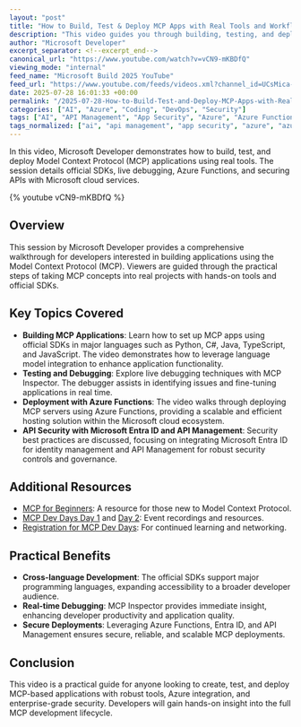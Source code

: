 ```yaml
---
layout: "post"
title: "How to Build, Test & Deploy MCP Apps with Real Tools and Workflows"
description: "This video guides you through building, testing, and deploying Model Context Protocol (MCP) applications using real-world tools and workflows. It covers the use of official SDKs across multiple languages, live debugging, deployment with Azure Functions, and securing APIs with Microsoft Entra ID and API Management."
author: "Microsoft Developer"
excerpt_separator: <!--excerpt_end-->
canonical_url: "https://www.youtube.com/watch?v=vCN9-mKBDfQ"
viewing_mode: "internal"
feed_name: "Microsoft Build 2025 YouTube"
feed_url: "https://www.youtube.com/feeds/videos.xml?channel_id=UCsMica-v34Irf9KVTh6xx-g"
date: 2025-07-28 16:01:33 +00:00
permalink: "/2025-07-28-How-to-Build-Test-and-Deploy-MCP-Apps-with-Real-Tools-and-Workflows.html"
categories: ["AI", "Azure", "Coding", "DevOps", "Security"]
tags: ["AI", "API Management", "App Security", "Azure", "Azure Functions", "C#", "Coding", "Deployment", "DevOps", "Java", "JavaScript", "Live Debugging", "MCP", "MCP Inspector", "Microsoft Entra ID", "Python", "SDK", "Security", "TypeScript", "Videos"]
tags_normalized: ["ai", "api management", "app security", "azure", "azure functions", "csharp", "coding", "deployment", "devops", "java", "javascript", "live debugging", "mcp", "mcp inspector", "microsoft entra id", "python", "sdk", "security", "typescript", "videos"]
---
```


In this video, Microsoft Developer demonstrates how to build, test, and deploy Model Context Protocol (MCP) applications using real tools. The session details official SDKs, live debugging, Azure Functions, and securing APIs with Microsoft cloud services.<!--excerpt_end-->

{% youtube vCN9-mKBDfQ %}

## Overview

This session by Microsoft Developer provides a comprehensive walkthrough for developers interested in building applications using the Model Context Protocol (MCP). Viewers are guided through the practical steps of taking MCP concepts into real projects with hands-on tools and official SDKs.

## Key Topics Covered

- **Building MCP Applications**: Learn how to set up MCP apps using official SDKs in major languages such as Python, C#, Java, TypeScript, and JavaScript. The video demonstrates how to leverage language model integration to enhance application functionality.
- **Testing and Debugging**: Explore live debugging techniques with MCP Inspector. The debugger assists in identifying issues and fine-tuning applications in real time.
- **Deployment with Azure Functions**: The video walks through deploying MCP servers using Azure Functions, providing a scalable and efficient hosting solution within the Microsoft cloud ecosystem.
- **API Security with Microsoft Entra ID and API Management**: Security best practices are discussed, focusing on integrating Microsoft Entra ID for identity management and API Management for robust security controls and governance.

## Additional Resources

- [MCP for Beginners](https://aka.ms/MCP-for-Beginners): A resource for those new to Model Context Protocol.
- [MCP Dev Days Day 1](https://aka.ms/MCPDevDays-Day1) and [Day 2](https://aka.ms/MCPDevDays-Day2): Event recordings and resources.
- [Registration for MCP Dev Days](https://aka.ms/mcpdevdays): For continued learning and networking.

## Practical Benefits

- **Cross-language Development**: The official SDKs support major programming languages, expanding accessibility to a broader developer audience.
- **Real-time Debugging**: MCP Inspector provides immediate insight, enhancing developer productivity and application quality.
- **Secure Deployments**: Leveraging Azure Functions, Entra ID, and API Management ensures secure, reliable, and scalable MCP deployments.

## Conclusion

This video is a practical guide for anyone looking to create, test, and deploy MCP-based applications with robust tools, Azure integration, and enterprise-grade security. Developers will gain hands-on insight into the full MCP development lifecycle.
